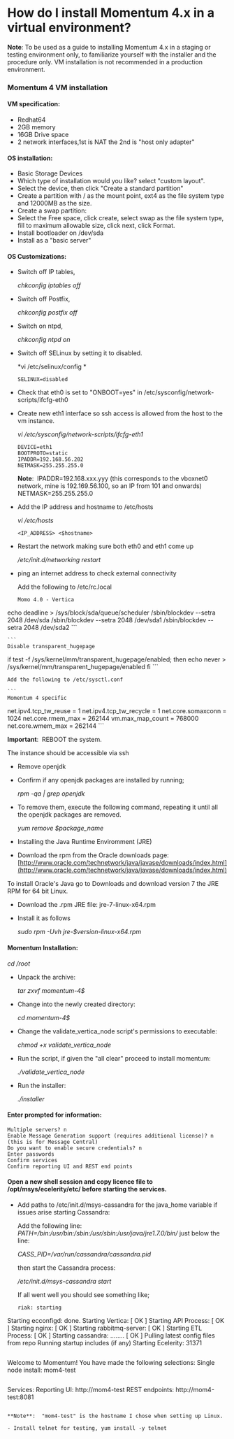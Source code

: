 # How do I install Momentum 4.x in a virtual environment?

**Note**: To be used as a guide to installing Momentum 4.x in a staging or testing environment only, to familiarize yourself with the installer and the procedure only. VM installation is not recommended in a production environment.

### Momentum 4 VM installation

#### VM specification:

- Redhat64
- 2GB memory
- 16GB Drive space
- 2 network interfaces,1st is NAT the 2nd is "host only adapter"

#### OS installation:

- Basic Storage Devices
- Which type of installation would you like?
select "custom layout".
- Select the device, then click "Create a standard partition"
- Create a partition with / as the mount point, ext4 as the file system type and 12000MB as the size.
- Create a swap partition:
- Select the Free space, click create, select swap as the file system type, fill to maximum allowable size, click next, click Format.
- Install bootloader on /dev/sda
- Install as a "basic server"

#### OS Customizations:

- Switch off IP tables,

	*chkconfig iptables off*

- Switch off Postfix, 

	*chkconfig postfix off*

- Switch on ntpd,

	*chkconfig ntpd on*

- Switch off SELinux by setting it to disabled.

	*vi /etc/selinux/config *

	```
	SELINUX=disabled
	```
	
- Check that eth0 is set to \"ONBOOT=yes\" in /etc/sysconfig/network-scripts/ifcfg-eth0

- Create new eth1 interface so ssh access is allowed from the host to the vm instance.

	*vi /etc/sysconfig/network-scripts/ifcfg-eth1*
	
	```
	DEVICE=eth1
	BOOTPROTO=static
	IPADDR=192.168.56.202
	NETMASK=255.255.255.0
	```
	
	**Note**:  IPADDR=192.168.xxx.yyy (this corresponds to the vboxnet0 network, mine is 192.169.56.100, so an IP from 101 and onwards)
	NETMASK=255.255.255.0

- Add the IP address and hostname to /etc/hosts

	*vi /etc/hosts*
	
	```
	<IP_ADDRESS> <$hostname>
	```
	
- Restart the network making sure both eth0 and eth1 come up

	*/etc/init.d/networking restart*
	
- ping an internet address to check external connectivity

	Add the following to /etc/rc.local
	
	```
	Momo 4.0 - Vertica
echo deadline > /sys/block/sda/queue/scheduler
/sbin/blockdev --setra 2048 /dev/sda
/sbin/blockdev --setra 2048 /dev/sda1
/sbin/blockdev --setra 2048 /dev/sda2
	```
	
	```
	Disable transparent_hugepage
if test -f /sys/kernel/mm/transparent_hugepage/enabled; then
 echo never > /sys/kernel/mm/transparent_hugepage/enabled
fi
	```
	
	Add the following to /etc/sysctl.conf
	
	```
	Momentum 4 specific
net.ipv4.tcp_tw_reuse = 1
net.ipv4.tcp_tw_recycle = 1
net.core.somaxconn = 1024
net.core.rmem_max = 262144
vm.max_map_count = 768000
net.core.wmem_max = 262144
	```
	
**Important**:  REBOOT the system.

The instance should be accessible via ssh

- Remove openjdk
- Confirm if any openjdk packages are installed by running;

	*rpm -qa | grep openjdk*
	
- To remove them, execute the following command, repeating it until all the openjdk packages are removed.

	*yum remove $package_name* 
	
- Installing the Java Runtime Enviromment (JRE)
- Download the rpm from the Oracle downloads page: [http://www.oracle.com/technetwork/java/javase/downloads/index.html](http://www.oracle.com/technetwork/java/javase/downloads/index.html)

To install Oracle's Java go to Downloads and download version 7 the JRE RPM for 64 bit Linux.  

- Download the .rpm JRE file: jre-7-linux-x64.rpm
- Install it as follows

	*sudo rpm -Uvh jre-$version-linux-x64.rpm*
	
#### Momentum Installation:

*cd /root*
	
- Unpack the archive:

	*tar zxvf momentum-4$*
	
- Change into the newly created directory:

	*cd momentum-4$*
	
- Change the validate_vertica_node script's permissions to executable:

	*chmod +x validate_vertica_node*	
	
- Run the script, if given the "all clear" proceed to install momentum: 

	*./validate_vertica_node*	

- Run the installer:

	*./installer*
	
#### Enter prompted for information:	

```
Multiple servers? n
Enable Message Generation support (requires additional license)? n (this is for Message Central)
Do you want to enable secure credentials? n
Enter passwords
Confirm services
Confirm reporting UI and REST end points
```

#### Open a new shell session and copy licence file to /opt/msys/ecelerity/etc/ before starting the services.

- Add paths to /etc/init.d/msys-cassandra for the java_home variable if issues arise starting Cassandra:

	Add the following line: *PATH=/bin:/usr/bin:/sbin:/usr/sbin:/usr/java/jre1.7.0/bin/*  just below the line:
	
	*CASS_PID=/var/run/cassandra/cassandra.pid*
	
	then start the Cassandra process:
	
	*/etc/init.d/msys-cassandra start*
	
	If all went well you should see something like;
	
	```
	riak: starting
Starting ecconfigd: done.
Starting Vertica: [ OK ]
Starting API Process: [ OK ]
Starting nginx: [ OK ]
Starting rabbitmq-server: [ OK ]
Starting ETL Process: [ OK ]
Starting cassandra: ........ [ OK ]
Pulling latest config files from repo
Running startup includes (if any)
Starting Ecelerity: 31371
```
```
Welcome to Momentum!
You have made the following selections:
Single node install: mom4-test
```
```
Services:
Reporting UI: http://mom4-test
REST endpoints: http://mom4-test:8081
```

**Note**:  "mom4-test" is the hostname I chose when setting up Linux.

- Install telnet for testing, yum install -y telnet

	